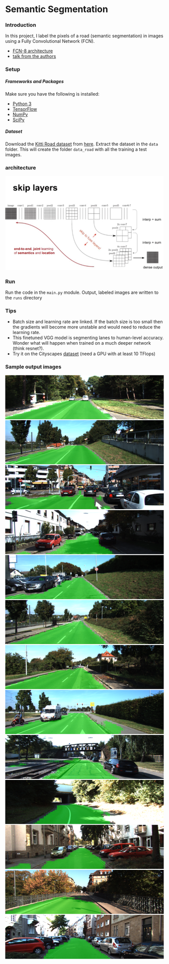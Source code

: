 # Semantic Segmentation
### Introduction
In this project, I label the pixels of a road (semantic segmentation) in images using a Fully Convolutional Network (FCN).
 - [FCN-8 architecture](https://people.eecs.berkeley.edu/~jonlong/long_shelhamer_fcn.pdf) 
 - [talk from the authors](http://techtalks.tv/talks/fully-convolutional-networks-for-semantic-segmentation/61606/)

### Setup
##### Frameworks and Packages
Make sure you have the following is installed:
 - [Python 3](https://www.python.org/)
 - [TensorFlow](https://www.tensorflow.org/)
 - [NumPy](http://www.numpy.org/)
 - [SciPy](https://www.scipy.org/)
##### Dataset
Download the [Kitti Road dataset](http://www.cvlibs.net/datasets/kitti/eval_road.php) from [here](http://www.cvlibs.net/download.php?file=data_road.zip).  Extract the dataset in the `data` folder.  This will create the folder `data_road` with all the training a test images.


### architecture
![png](architecture.png)

### Run

Run the code in the `main.py` module.
Output, labeled images are written to the `runs` directory

### Tips
- Batch size and learning rate are linked. If the batch size is too small then the gradients will become more unstable and would need to reduce the learning rate.
- This finetuned VGG model is segmenting lanes to human-level accuracy. Wonder what will happen when trained on a much deeper network (think resnet?).
- Try it on the Cityscapes [dataset](https://www.cityscapes-dataset.com/) (need a GPU with at least 10 TFlops)


### Sample output images
![png](runs/1505023568.435872/um_000007.png)
![png](runs/1505023568.435872/um_000030.png)
![png](runs/1505023568.435872/um_000061.png)
![png](runs/1505023568.435872/uu_000011.png)
![png](runs/1505023568.435872/um_000014.png)
![png](runs/1505023568.435872/um_000033.png)
![png](runs/1505023568.435872/um_000055.png)
![png](runs/1505023568.435872/umm_000041.png)
![png](runs/1505023568.435872/umm_000067.png)
![png](runs/1505023568.435872/um_000091.png)
![png](runs/1505023568.435872/uu_000085.png)
![png](runs/1505023568.435872/uu_000097.png)
![png](runs/1505023568.435872/uu_000096.png)
